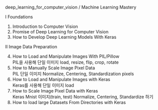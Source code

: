 deep_learning_for_computer_vision / Machine Learning Mastery  

I Foundations 

  1. Introduction to Computer Vision    
  2. Promise of Deep Learning for Computer Vision    
  3. How to Develop Deep Learning Models With Keras    

II Image Data Preparation  

  4. How to Load and Manipulate Images With PIL/Pillow   
  PIL을 사용해 단일 이미지 load, resize, flip, crop, rotate   
  5. How to Manually Scale Image Pixel Data   
  PIL 단일 이미지 Normalize, Centering, Standardization pixels    
  6. How to Load and Manipulate Images with Keras   
  Keras를 사용해 단일 이미지 load   
  7. How to Scale Image Pixel Data with Keras    
  Keras Mnist 이미지(train, test) Normalize, Centering, Standardize 하기
  8. How to load large Datasets From Directories with Keras   
